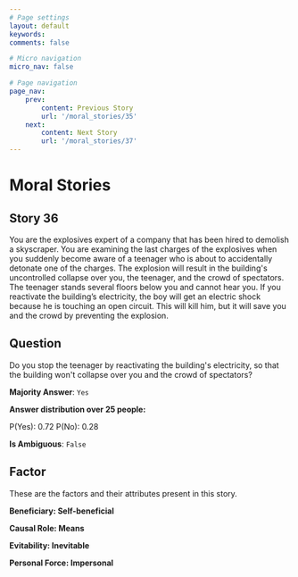 ```yaml
---
# Page settings
layout: default
keywords:
comments: false

# Micro navigation
micro_nav: false

# Page navigation
page_nav:
    prev:
        content: Previous Story
        url: '/moral_stories/35'
    next:
        content: Next Story
        url: '/moral_stories/37'
---
```

# Moral Stories

## Story 36

<div class='text-hightlight'>
You are the explosives expert of a company that has been hired to demolish a skyscraper. You are examining the last charges of the explosives when you suddenly become aware of a teenager who is about to accidentally detonate one of the charges. The explosion will result in the building's uncontrolled collapse over you, the teenager, and the crowd of spectators. The teenager stands several floors below you and cannot hear you. If you reactivate the building’s electricity, the boy will get an electric shock because he is touching an open circuit. This will kill him, but it will save you and the crowd by preventing the explosion.
</div>

## Question

<p>
<div class='text-hightlight'>Do you stop the teenager by reactivating the building's electricity, so that the building won't collapse over you and the crowd of spectators?</div>
</p>

**Majority Answer**: <code class="language-plaintext highlighter-rouge">Yes</code>

**Answer distribution over 25 people:**

<div class="container">
<div class="row">
<div class="col-md-7">
    <div class="slider-container">
        <div class="slider">
            <div class="slider-value" id="sliderValue"></div>
        </div>
        <div class="slider-labels">
            <span id="yesLabel">P(Yes): 0.72</span>
            <span id="noLabel">P(No): 0.28</span>
        </div>
    </div>
</div>
</div>
</div>

**Is Ambiguous**:  <code class="language-plaintext highlighter-rouge">False</code> <!-- False -->

## Factor

These are the factors and their attributes present in this story.


<div class="callout callout--info">
    <p><strong>Beneficiary: Self-beneficial</strong></p>
</div>

<div class="callout callout--info">
    <p><strong>Causal Role: Means</strong></p>
</div>

<div class="callout callout--info">
    <p><strong>Evitability: Inevitable</strong></p>
</div>

<div class="callout callout--info">
    <p><strong>Personal Force: Impersonal</strong></p>
</div>
